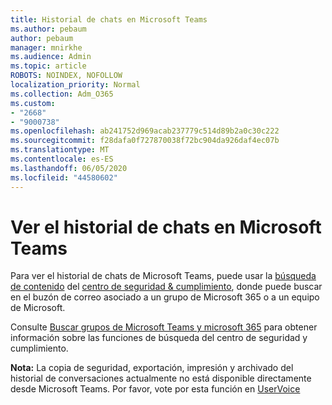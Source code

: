 ```yaml
---
title: Historial de chats en Microsoft Teams
ms.author: pebaum
author: pebaum
manager: mnirkhe
ms.audience: Admin
ms.topic: article
ROBOTS: NOINDEX, NOFOLLOW
localization_priority: Normal
ms.collection: Adm_O365
ms.custom:
- "2668"
- "9000738"
ms.openlocfilehash: ab241752d969acab237779c514d89b2a0c30c222
ms.sourcegitcommit: f28dafa0f727870038f72bc904da926daf4ec07b
ms.translationtype: MT
ms.contentlocale: es-ES
ms.lasthandoff: 06/05/2020
ms.locfileid: "44580602"
---
```

# <a name="viewing-chat-history-in-microsoft-teams"></a>Ver el historial de chats en Microsoft Teams

Para ver el historial de chats de Microsoft Teams, puede usar la [búsqueda de contenido](https://sip.protection.office.com/contentsearchbeta?ContentOnly=1) del [centro de seguridad & cumplimiento](https://sip.protection.office.com/insightdashboard), donde puede buscar en el buzón de correo asociado a un grupo de Microsoft 365 o a un equipo de Microsoft. 

Consulte [Buscar grupos de Microsoft Teams y microsoft 365](https://docs.microsoft.com/microsoft-365/compliance/content-search) para obtener información sobre las funciones de búsqueda del centro de seguridad y cumplimiento. 

**Nota:** La copia de seguridad, exportación, impresión y archivado del historial de conversaciones actualmente no está disponible directamente desde Microsoft Teams. Por favor, vote por esta función en [UserVoice](https://microsoftteams.uservoice.com/forums/555103-public/suggestions/16982542-backup-export-printing-archive-options?page=2&per_page=20) 